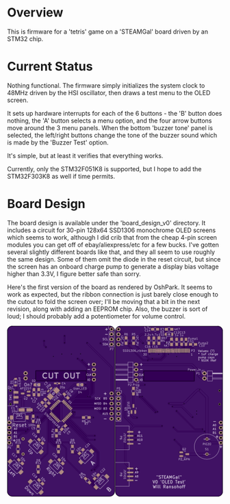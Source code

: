 # Overview

This is firmware for a 'tetris' game on a 'STEAMGal' board driven by an STM32 chip.

# Current Status

Nothing functional. The firmware simply initializes the system clock to 48MHz driven by the HSI oscillator, then draws a test menu to the OLED screen.

It sets up hardware interrupts for each of the 6 buttons - the 'B' button does nothing, the 'A' button selects a menu option, and the four arrow buttons move around the 3 menu panels. When the bottom 'buzzer tone' panel is selected, the left/right buttons change the tone of the buzzer sound which is made by the 'Buzzer Test' option.

It's simple, but at least it verifies that everything works.

Currently, only the STM32F051K8 is supported, but I hope to add the STM32F303K8 as well if time permits.

# Board Design

The board design is available under the 'board\_design\_v0' directory. It includes a circuit for 30-pin 128x64 SSD1306 monochrome OLED screens which seems to work, although I did crib that from the cheap 4-pin screen modules you can get off of ebay/aliexpress/etc for a few bucks. I've gotten several slightly different boards like that, and they all seem to use roughly the same design. Some of them omit the diode in the reset circuit, but since the screen has an onboard charge pump to generate a display bias voltage higher than 3.3V, I figure better safe than sorry.

Here's the first version of the board as rendered by OshPark. It seems to work as expected, but the ribbon connection is just barely close enough to the cutout to fold the screen over; I'll be moving that a bit in the next revision, along with adding an EEPROM chip. Also, the buzzer is sort of loud; I should probably add a potentiometer for volume control.

![STEAMGal\_V0](https://raw.githubusercontent.com/WRansohoff/STEAMGal_Firmware_test/master/board_design_v0/board_v0_render.png)
